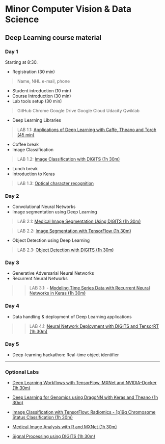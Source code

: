 # Minor Computer Vision & Data Science
## Deep Learning course material
### Day 1
Starting at 8:30.

 - Registration (30 min)
> Name, NHL e-mail, phone

 - Student introduction (10 min)
 - Course Introduction (30 min)
 - Lab tools setup (30 min)
> GitHub
> Chrome
> Google Drive
> Google Cloud
> Udacity
> Qwiklab

 - Deep Learning Libraries

> LAB 1.1: [Applications of Deep Learning with Caffe, Theano and Torch (45 min)](https://spl-nvlabs.qwiklab.com/focuses/223)

 - Coffee break
 - Image Classification
 
> LAB 1.2: [Image Classification with DIGITS (1h 30m)](https://spl-nvlabs.qwiklab.com/focuses/1579)

* Lunch break
* Introduction to Keras
> LAB 1.3: [Optical character recognition](https://github.com/wxs/keras-mnist-tutorial/blob/master/MNIST%20in%20Keras.ipynb)

### Day 2
* Convolutional Neural Networks
* Image segmentation using Deep Learning

> LAB 2.1: [Medical Image Segmentation Using DIGITS (1h 30m)](https://spl-nvlabs.qwiklab.com/focuses/2794)

> LAB 2.2: [Image Segmentation with TensorFlow (1h 30m)](https://spl-nvlabs.qwiklab.com/focuses/2193)

* Object Detection using Deep Learning

> LAB 2.3: [Object Detection with DIGITS (1h 30m)](https://spl-nvlabs.qwiklab.com/focuses/1204)


### Day 3
* Generative Adversarial Neural Networks
* Recurrent Neural Networks
>> LAB 3.1: - [Modeling Time Series Data with Recurrent Neural Networks in Keras (1h 30m)](https://spl-nvlabs.qwiklab.com/focuses/3043)

### Day 4
* Data handling & deployment of Deep Learning applications 

>> LAB 4.1: [Neural Network Deployment with DIGITS and TensorRT (1h 30m)](https://spl-nvlabs.qwiklab.com/focuses/1207)

### Day 5
* Deep-learning hackathon: Real-time object identifier

___

### Optional Labs
- [Deep Learning Workflows with TensorFlow, MXNet and NVIDIA-Docker (1h 30m)](https://spl-nvlabs.qwiklab.com/focuses/219)

- [Deep Learning for Genomics using DragoNN with Keras and Theano (1h 30m)](https://spl-nvlabs.qwiklab.com/focuses/3046)

- [Image Classification with TensorFlow: Radiomics - 1p19q Chromosome Status Classification (1h 30m)](https://spl-nvlabs.qwiklab.com/focuses/3044)

- [Medical Image Analysis with R and MXNet (1h 30m)](https://spl-nvlabs.qwiklab.com/focuses/2793)

- [Signal Processing using DIGITS (1h 30m)](https://spl-nvlabs.qwiklab.com/focuses/1578)











